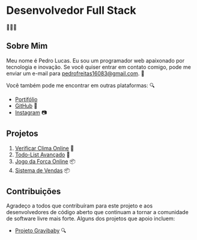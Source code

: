 # Desenvolvedor Full Stack

👨‍💻🚀

## Sobre Mim

Meu nome é Pedro Lucas. Eu sou um programador web apaixonado por tecnologia e inovação. Se você quiser entrar em contato comigo, pode me enviar um e-mail para [pedrofreitas16083@gmail.com](pedrofreitas16083@gmail.com). 📧

Você também pode me encontrar em outras plataformas: 🔍

- [Portifólio](https://portifoliopedrolucas.web.app/)
- [GitHub](https://github.com/PedroL222) 🐙
- [Instagram](https://www.instagram.com/pedrolucasf.s/) 📷

## Projetos

1. [Verificar Clima Online](https://pedrol222.github.io/Verificar-o-Clima-de-Cidades/) 🚀
2. [Todo-List Avançado](https://pedrol222.github.io/Lista-de-tarefas/) 🌟
3. [Jogo da Forca Online](https://pedrol222.github.io/Jogo-da-Forca/view/index.html) 📦
4. [Sistema de Vendas](https://pedrol222.github.io/sistema_de_vendas/) 📦

## Contribuições

Agradeço a todos que contribuíram para este projeto e aos desenvolvedores de código aberto que continuam a tornar a comunidade de software livre mais forte. Alguns dos projetos que apoio incluem:

- [Projeto Gravibaby](https://github.com/PedroHenriMG/GraviBaby) 🔍
